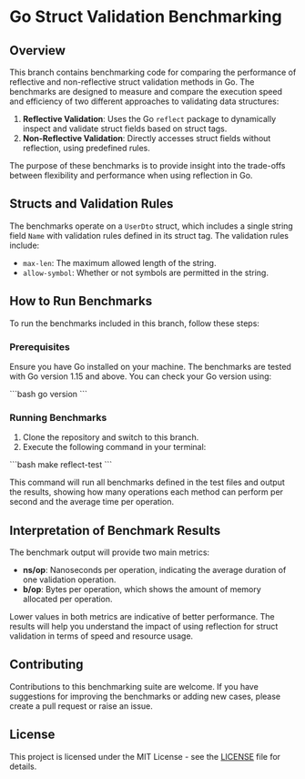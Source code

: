 
# Go Struct Validation Benchmarking

## Overview

This branch contains benchmarking code for comparing the performance of reflective and non-reflective struct validation methods in Go. The benchmarks are designed to measure and compare the execution speed and efficiency of two different approaches to validating data structures:

1. **Reflective Validation**: Uses the Go `reflect` package to dynamically inspect and validate struct fields based on struct tags.
2. **Non-Reflective Validation**: Directly accesses struct fields without reflection, using predefined rules.

The purpose of these benchmarks is to provide insight into the trade-offs between flexibility and performance when using reflection in Go.

## Structs and Validation Rules

The benchmarks operate on a `UserDto` struct, which includes a single string field `Name` with validation rules defined in its struct tag. The validation rules include:
- `max-len`: The maximum allowed length of the string.
- `allow-symbol`: Whether or not symbols are permitted in the string.

## How to Run Benchmarks

To run the benchmarks included in this branch, follow these steps:

### Prerequisites

Ensure you have Go installed on your machine. The benchmarks are tested with Go version 1.15 and above. You can check your Go version using:

\`\`\`bash
go version
\`\`\`

### Running Benchmarks

1. Clone the repository and switch to this branch.
2. Execute the following command in your terminal:

\`\`\`bash
make reflect-test 
\`\`\`

This command will run all benchmarks defined in the test files and output the results, showing how many operations each method can perform per second and the average time per operation.

## Interpretation of Benchmark Results

The benchmark output will provide two main metrics:
- **ns/op**: Nanoseconds per operation, indicating the average duration of one validation operation.
- **b/op**: Bytes per operation, which shows the amount of memory allocated per operation.

Lower values in both metrics are indicative of better performance. The results will help you understand the impact of using reflection for struct validation in terms of speed and resource usage.

## Contributing

Contributions to this benchmarking suite are welcome. If you have suggestions for improving the benchmarks or adding new cases, please create a pull request or raise an issue.

## License

This project is licensed under the MIT License - see the [LICENSE](LICENSE) file for details.
